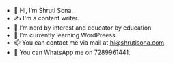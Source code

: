 - 👋 Hi, I’m Shruti Sona.
- ✍️ I'm a content writer.
- 👀 I’m nerd by interest and educator by education.
- 🌱 I’m currently learning WordPreess.
- 📫 You can contact me via mail at hi@shrutisona.com.
- 💬 You can WhatsApp me on 7289961441.

<!---
shrutisonasharma/shrutisonasharma is a ✨ special ✨ repository because its `README.md` (this file) appears on your GitHub profile.
You can click the Preview link to take a look at your changes.
--->
